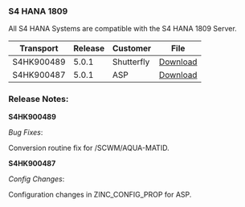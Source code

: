 ### S4 HANA 1809

All S4 HANA Systems are compatible with the S4 HANA 1809 Server.

| Transport  | Release | Customer   | File                                                 |
| ---------- | ------- | ---------- | ---------------------------------------------------- |
| S4HK900489 | 5.0.1   | Shutterfly | <a href="./assets/files/S4HK900489.zip">Download</a> |
| S4HK900487 | 5.0.1   | ASP        | <a href="./assets/files/S4HK900487.zip">Download</a> |

### Release Notes:

**S4HK900489**

_Bug Fixes_:

Conversion routine fix for /SCWM/AQUA-MATID.

**S4HK900487**

_Config Changes_:

Configuration changes in ZINC_CONFIG_PROP for ASP.
